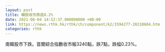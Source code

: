 ```yaml
---
layout: post
title: 韓股收市跌逾0.2%
date: 2021-06-04 14:52:37.000000000 +08:00
link: https://news.rthk.hk/rthk/ch/component/k2/1594277-20210604.htm
categories: rthk
---
```


南韓股市下跌。首爾綜合指數收市報3240點，跌7點，跌幅0.23%。
